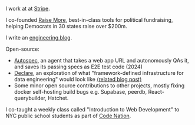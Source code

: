 I work at at [Stripe](https://stripe.com/).

I co-founded [Raise More](https://join.raisemore.app/), best-in-class tools for political fundraising, helping Democrats in 30 states raise over $200m.

I write an [engineering blog](https://www.zachblume.com/).

Open-source:
 - [Autospec](https://github.com/zachblume/autospec), an agent that takes a web app URL and autonomously QAs it, and saves its passing specs as E2E test code (2024)
 - [Declare](https://github.com/zachblume/declare), an exploration of what "framework-defined infrastructure for data engineering" would look like [(related blog post)](https://www.zachblume.com/blog/2024-10-08-framework-defined-infrastructure-for-data-engineering)
 - Some minor open source contributions to other projects, mostly fixing docker self-hosting build bugs e.g. Supabase, peerdb, React-querybuilder, Hatchet.

I co-taught a weekly class called "Introduction to Web Development" to NYC public school students as part of [Code Nation](https://codenation.org/).
